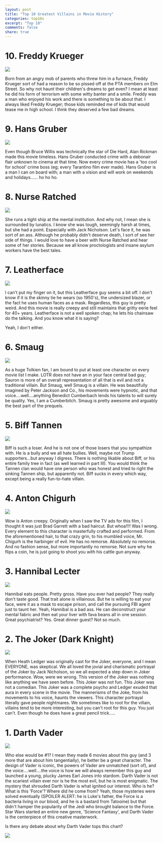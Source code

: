 ```yaml
---
layout: post
title: "Top 10 Greatest Villains in Movie History"
categories: top10s
excerpt: "Top 10"
comments: false
share: true
---
```




# 10. Freddy Krueger 

![](http://static.comicvine.com/uploads/original/15/150085/2874144-krueger.png)

Born from an angry mob of parents who threw him in a furnace, Freddy Krueger sort of had a reason to be so pissed off at the PTA members on Elm Street. So why not haunt their children's dreams to get even? I mean at least he did his form of terrorism with some witty banter and a smile. Freddy was a man who enjoyed his work and there is something to be about that. I always liked Freddy Krueger; those kids reminded me of kids that would tease me in high school. I think they deserved a few bad dreams.


# 9. Hans Gruber

![](http://pixel.nymag.com/imgs/daily/vulture/2016/01/14/14-alan-rickman-die-hard.w529.h352.jpg)

Even though Bruce Willis was technically the star of Die Hard, Alan Rickman made this movie timeless. Hans Gruber conducted crime with a debonair flair unknown to cinema at that time. Now every crime movie has a 'too cool for school' crime boss (eg; every Tarantino film ever made). Hans Gruber is a man I can on board with; a man with a vision and will work on weekends and holidays...... ho ho ho.

# 8. Nurse Ratched

![](http://telissa.weebly.com/uploads/2/4/2/8/24281644/1209973_orig.jpg)

She runs a tight ship at the mental institution. And why not, I mean she is surrounded by lunatics. I know she was tough, seemingly harsh at times, but she had a point. Especially with Jack Nicholson. Let's face it, he was sort of an ass. Although he probably didn't deserve death, I sort of see her side of things. I would love to have a beer with Nurse Ratched and hear some of her stories. Because we all know proctologists and insane asylum workers have the best tales.


# 7. Leatherface

![](http://www.blastr.com/sites/blastr/files/styles/blog_post_in_content_image/public/CHAINSAWCONFIDENTIALUPDFEAT.jpg?itok=toDR3guX)

I can't put my finger on it, but this Leatherface guy seems a bit off. I don't know if it is the skinny tie he wears (so 1950's), the undersized blazer, or the fact he uses human faces as a mask. Regardless, this guy is pretty weird. And this movie is really creepy and still maintains that gritty eerie feel for 40+ years. Leatherface is not a well spoken chap; he lets his chainsaw do the talking. And you know what it is saying? 

Yeah, I don't either.


# 6. Smaug

![](http://static1.businessinsider.com/image/5447e78169bedd133b758aa6-1200-522/smaug-the-hobbit-dragon.png)

As a huge Tolkien fan, I am bound to put at least one character on every movie list I make. LOTR does not have an in your face central bad guy; Sauron is more of an overall representation of all that is evil and not a traditional villain. But Smaug, well Smaug is a villain. He was beautifully imagined by Peter Jackson and Co., his movements were hypnotic, and that voice....well....anything Benedict Cumberbach lends his talents to will surely be quality. Yes, I am a Cumberbitch. Smaug is pretty awesome and arguably the best part of the prequels. 



# 5. Biff Tannen


![](http://vignette3.wikia.nocookie.net/kingdomheartsfanfiction/images/0/06/Biff2.jpg/revision/latest?cb=20141121223723)

Biff is such a loser. And he is not one of those losers that you sympathize with. He is a bully and we all hate bullies. Well, maybe not Trump supporters...but anyway I digress. There is nothing likable about Biff, or his entire family tree in fact (as well learned in part III). You would think the Tannen clan would have one person who was honest and tried to right the sinking Tannen ship, but apparently not. Biff sucks in every which way, except being a really fun-to-hate villain.



# 4. Anton Chigurh

![](http://vignette1.wikia.nocookie.net/villains/images/3/3f/Chigurh.jpg/revision/latest?cb=20110602151422)

Wow is Anton creepy. Originally when I saw the TV ads for this film,  I thought it was just Brad Garrett with a bad haircut. But whoa!!!! Was I wrong. Every element to this character is masterfully crafted and performed. From the aforementioned hair, to that crazy grin, to his mumbled voice, Mr. Chigurh is the harbinger of evil. He has no remorse. Absolutely no remorse. And no fashion sense, but more importantly no remorse. Not sure why he flips a coin, he is just going to shoot you with his cattle gun anyway.


# 3. Hannibal Lecter

![](https://media0.giphy.com/media/CSIzl30ynrub6/200_s.gif)

Hannibal eats people. Pretty gross. Have you ever had people? They really don't taste good. That trait alone is villainous. But he is willing to eat your face, were it as a mask to escape prison, and call the pursuing FBI agent just to taunt her. Yeah, Hannibal is a bad ass. He can deconstruct your mental fabric and then eat your liver with fava beans all in one session. Great psychiatrist? Yes. Great dinner guest? Not so much. 





# 2. The Joker (Dark Knight)

![](http://static.srcdn.com/wp-content/uploads/The-Joker-Dark-Knight-Rises-Location.jpg)

When Heath Ledger was originally cast for the Joker, everyone, and I mean EVERYONE, was skeptical. We all loved the jovial and charismatic portrayal of the Joker by Jack Nicholson, so we all expected a step down in Joker performance. Wow, were we wrong. This version of the Joker was nothing like anything we have seen before. This Joker was not fun. This Joker was not a comedian. This Joker was a complete psycho and Ledger exuded that aura in every scene in the movie. The mannerisms of the Joke, from his movements to his voice, haunts the viewers. This character portrayal literally gave people nightmares. We sometimes like to root for the villain, villains tend to be more interesting, but you can't root for this guy. You just can't. Even though he does have a great pencil trick.....





# 1. Darth Vader


![](http://media.comicbook.com/2016/02/darth-vader-171452.jpg)


Who else would be #1? I mean they made 6 movies about this guy (and 3 more that are about him tangentially), he better be a great character. The design of Vader is iconic, the powers of Vader are unmatched (sort of), and the voice....well....the voice is how we will always remember this guy and launched a young, plucky James Earl Jones into stardom. Darth Vader is not the scariest villain ever nor is he the most evil, but he is most enigmatic. The mystery that shrouded Darth Vader is what ignited our interest. Who is he? What is this 'Force'? Where did he come from? Yeah, those mysteries were solved eventually (SPOILER ALERT: he is Luke's father, the Force is a bacteria living in our blood, and he is a bastard from Tatooine) but that didn't hamper the popularity of the Jedi who brought balance to the Force. Star Wars started an entire new genre, 'Science Fantasy', and Darth Vader is the centerpiece of this creative masterwork. 

Is there any debate about why Darth Vader tops this chart?



![](http://www.flicknerd.com/img/lucas/Darth-Vader-Nooooo.jpg)

